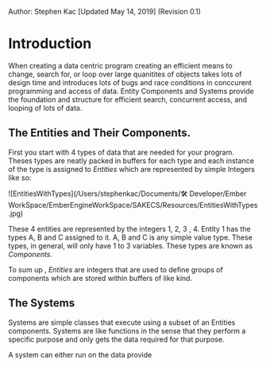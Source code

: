 Author: Stephen Kac [Updated May 14, 2019] (Revision 0.1)

#  Introduction

When creating a data centric program creating an efficient means to change, search for, or loop over large quanitites of objects takes lots of design time and introduces lots of bugs and race conditions in conccurent programming and access of data. Entity Components and Systems provide the foundation and structure for efficient search, concurrent access, and looping of lots of data.

## The Entities and Their Components.

First you start with 4 types of data that are needed for your program. Theses types are neatly packed in buffers for each type and each instance of the type is assigned to *Entities* which are represented by simple Integers like so: 

![EntitiesWithTypes](/Users/stephenkac/Documents/🛠 Developer/Ember WorkSpace/EmberEngineWorkSpace/SAKECS/Resources/EntitiesWithTypes.jpg)

These 4 entities are represented by the integers 1, 2, 3 , 4. Entity 1 has the types A, B and C assigned to it. A, B and C is any simple value type. These types, in general, will only have 1 to 3 variables. These types are known as *Components*.

To sum up , *Entities* are integers that are used to define groups of components which are stored within buffers of like kind.

## The Systems

Systems are simple classes  that execute using a subset of an Entities components. Systems are like functions in the sense that they perform a specific purpose and only gets the data required for that purpose.



A system can either run on the data provide

